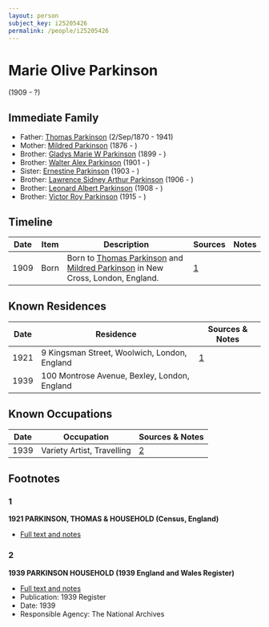 ```yaml
---
layout: person
subject_key: i25205426
permalink: /people/i25205426
---
```


# Marie Olive Parkinson
(1909 - ?)

## Immediate Family

* Father: [Thomas Parkinson](./@4365378@-thomas-parkinson-b1870-9-2-d1941.md) (2/Sep/1870 - 1941)
* Mother: [Mildred Parkinson](./@25594216@-mildred-parkinson-b1876-d.md) (1876 - )
* Brother: [Gladys Marie W Parkinson](./@93191940@-gladys-marie-w-parkinson-b1899-d.md) (1899 - )
* Brother: [Walter Alex Parkinson](./@9475046@-walter-alex-parkinson-b1901-d.md) (1901 - )
* Sister: [Ernestine Parkinson](./@32129630@-ernestine-parkinson-b1903-d.md) (1903 - )
* Brother: [Lawrence Sidney Arthur Parkinson](./@98781744@-lawrence-sidney-arthur-parkinson-b1906-d.md) (1906 - )
* Brother: [Leonard Albert Parkinson](./@59797112@-leonard-albert-parkinson-b1908-d.md) (1908 - )
* Brother: [Victor Roy Parkinson](./@64799854@-victor-roy-parkinson-b1915-d.md) (1915 - )

## Timeline

Date | Item | Description | Sources | Notes
---|---|---|---|---
1909 | Born | Born to [Thomas Parkinson](./@4365378@-thomas-parkinson-b1870-9-2-d1941.md) and [Mildred Parkinson](./@25594216@-mildred-parkinson-b1876-d.md) in New Cross, London, England. | [1](#1) | 

## Known Residences

Date | Residence | Sources & Notes
---|---|---
1921 | 9 Kingsman Street, Woolwich, London, England | [1](#1)
1939 | 100 Montrose Avenue, Bexley, London, England | 

## Known Occupations

Date | Occupation | Sources & Notes
---|---|---
1939 | Variety Artist, Travelling | [2](#2)

## Footnotes

### 1

**1921 PARKINSON, THOMAS & HOUSEHOLD (Census, England)**

* [Full text and notes](../sources/@90666873@-1921-parkinson,-thomas-&-household-census,-england-.md)

### 2

**1939 PARKINSON HOUSEHOLD (1939 England and Wales Register)**

* [Full text and notes](../sources/@15208044@-1939-parkinson-household-1939-england-and-wales-register-.md)
* Publication: 1939 Register
* Date: 1939
* Responsible Agency: The National Archives

